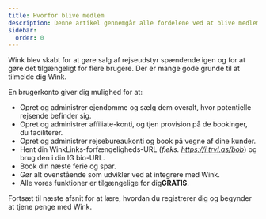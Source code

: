 ```yaml
---
title: Hvorfor blive medlem
description: Denne artikel gennemgår alle fordelene ved at blive medlem af Wink.
sidebar:
  order: 0
---
```

Wink blev skabt for at gøre salg af rejseudstyr spændende igen og for at gøre det tilgængeligt for flere brugere.
Der er mange gode grunde til at tilmelde dig Wink.

En brugerkonto giver dig mulighed for at:

* Opret og administrer ejendomme og sælg dem overalt, hvor potentielle rejsende befinder sig.
* Opret og administrer affiliate-konti, og tjen provision på de bookinger, du faciliterer.
* Opret og administrer rejsebureaukonti og book på vegne af dine kunder.
* Hent din WinkLinks-forfængeligheds-URL (*f.eks. https://i.trvl.as/bob*) og brug den i din IG bio-URL.
* Book din næste ferie og spar.
* Gør alt ovenstående som udvikler ved at integrere med Wink.
* Alle vores funktioner er tilgængelige for dig**GRATIS**.

Fortsæt til næste afsnit for at lære, hvordan du registrerer dig og begynder at tjene penge med Wink.

